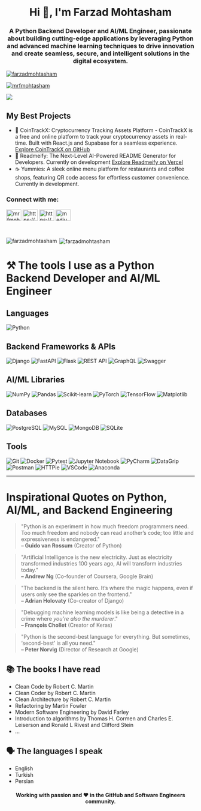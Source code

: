 <h1 align="center">Hi 👋, I'm Farzad Mohtasham</h1>
<h3 align="center">A Python Backend Developer and AI/ML Engineer, passionate about building cutting-edge applications by leveraging Python and advanced machine learning techniques to drive innovation and create seamless, secure, and intelligent solutions in the digital ecosystem.</h3>

<p align="left"><a href="https://github.com/ryo-ma/github-profile-trophy"><img
  src="https://github-profile-trophy.vercel.app/?username=farzadmohtasham&margin-w=8" alt="farzadmohtasham" /></a></p>

<p align="left"><a href="https://twitter.com/mrfmohtasham" target="blank"><img
  src="https://img.shields.io/twitter/follow/mrfmohtasham?logo=twitter&style=for-the-badge" alt="mrfmohtasham" /></a>
</p>

![](https://komarev.com/ghpvc/?username=FarzadMohtasham&style=flat-square)

## My Best Projects
- 💸 CoinTrackX: Cryptocurrency Tracking Assets Platform - CoinTrackX is a free and online platform to track your cryptocurrency assets in real-time. Built with React.js and Supabase for a seamless experience. [Explore CoinTrackX on GitHub](https://github.com/FarzadMohtasham/CoinTrackX)
- 💪 Readmeify: The Next-Level AI-Powered README Generator for Developers. Currently on development [Explore Readmeify on Vercel](https://readmeify.vercel.app/)
- ☕ Yummies: A sleek online menu platform for restaurants and coffee shops, featuring QR code access for effortless customer convenience. Currently in development.

<h3 align="left">Connect with me:</h3>
<p align="left">
  <a href="https://twitter.com/mrfmohtasham" target="blank"><img align="center"
                                                                 src="https://raw.githubusercontent.com/rahuldkjain/github-profile-readme-generator/master/src/images/icons/Social/twitter.svg"
                                                                 alt="mrfmohtasham" height="30" width="40" /></a>
  <a href="https://www.linkedin.com/in/mrfarzadmohtasham" target="blank"><img align="center"
                                                                              src="https://raw.githubusercontent.com/rahuldkjain/github-profile-readme-generator/master/src/images/icons/Social/linked-in-alt.svg"
                                                                              alt="https://www.linkedin.com/in/mrfarzadmohtasham"
                                                                              height="30" width="40" /></a>
  <a href="https://www.instagram.com/mrfarzadmohtasham" target="blank"><img align="center"
                                                                            src="https://raw.githubusercontent.com/rahuldkjain/github-profile-readme-generator/master/src/images/icons/Social/instagram.svg"
                                                                            alt="https://www.instagram.com/mrfarzadmohtasham"
                                                                            height="30" width="40" /></a>
  <a href="https://medium.com/@mrFarzadMohtasham" target="blank"><img align="center" src="https://raw.githubusercontent.com/maurodesouza/profile-readme-generator/master/src/assets/icons/social/medium/default.svg"
                                                                   height="30" width="40"
                                                                   alt="medium logo"/></a>
</p>

<br>

<p><img align="left"
        src="https://github-readme-stats.vercel.app/api/top-langs?username=farzadmohtasham&show_icons=true&locale=en&layout=compact"
        alt="farzadmohtasham" /></p>

<p>&nbsp;<img align="center"
              src="https://github-readme-stats.vercel.app/api?username=farzadmohtasham&show_icons=true&locale=en"
              alt="farzadmohtasham" /></p
<br>

# ⚒️ The tools I use as a Python Backend Developer and AI/ML Engineer

## Languages
![Python](https://img.shields.io/badge/Python-3776AB?style=flat-square&logo=python&logoColor=white&borderRadius=5)

## Backend Frameworks & APIs
![Django](https://img.shields.io/badge/Django-092E20?style=flat-square&logo=django&logoColor=white&borderRadius=5)
![FastAPI](https://img.shields.io/badge/FastAPI-009688?style=flat-square&logo=fastapi&logoColor=white&borderRadius=5)
![Flask](https://img.shields.io/badge/Flask-000000?style=flat-square&logo=flask&logoColor=white&borderRadius=5)
![REST API](https://img.shields.io/badge/REST%20API-FF6F00?style=flat-square&logo=api&logoColor=white&borderRadius=5)
![GraphQL](https://img.shields.io/badge/GraphQL-E10098?style=flat-square&logo=graphql&logoColor=white&borderRadius=5)
![Swagger](https://img.shields.io/badge/Swagger-85EA2D?style=flat-square&logo=swagger&logoColor=white&borderRadius=5)

## AI/ML Libraries
![NumPy](https://img.shields.io/badge/NumPy-013243?style=flat-square&logo=numpy&logoColor=white&borderRadius=5)
![Pandas](https://img.shields.io/badge/Pandas-150458?style=flat-square&logo=pandas&logoColor=white&borderRadius=5)
![Scikit-learn](https://img.shields.io/badge/scikit--learn-F7931E?style=flat-square&logo=scikit-learn&logoColor=white&borderRadius=5)
![PyTorch](https://img.shields.io/badge/PyTorch-EE4C2C?style=flat-square&logo=pytorch&logoColor=white&borderRadius=5)
![TensorFlow](https://img.shields.io/badge/TensorFlow-FF6F00?style=flat-square&logo=tensorflow&logoColor=white&borderRadius=5)
![Matplotlib](https://img.shields.io/badge/Matplotlib-11557C?style=flat-square&logo=matplotlib&logoColor=white&borderRadius=5)

## Databases
![PostgreSQL](https://img.shields.io/badge/PostgreSQL-4169E1?style=flat-square&logo=postgresql&logoColor=white&borderRadius=5)
![MySQL](https://img.shields.io/badge/MySQL-4479A1?style=flat-square&logo=mysql&logoColor=white&borderRadius=5)
![MongoDB](https://img.shields.io/badge/MongoDB-47A248?style=flat-square&logo=mongodb&logoColor=white&borderRadius=5)
![SQLite](https://img.shields.io/badge/SQLite-07405E?style=flat-square&logo=sqlite&logoColor=white&borderRadius=5)

## Tools
![Git](https://img.shields.io/badge/Git-F05032?style=flat-square&logo=git&logoColor=white&borderRadius=5)
![Docker](https://img.shields.io/badge/Docker-2496ED?style=flat-square&logo=docker&logoColor=white&borderRadius=5)
![Pytest](https://img.shields.io/badge/Pytest-3776AB?style=flat-square&logo=pytest&logoColor=white&borderRadius=5)
![Jupyter Notebook](https://img.shields.io/badge/Jupyter%20Notebook-F37626?style=flat-square&logo=jupyter&logoColor=white&borderRadius=5)
![PyCharm](https://img.shields.io/badge/PyCharm-000000?style=flat-square&logo=jetbrains&logoColor=white&borderRadius=5)
![DataGrip](https://img.shields.io/badge/DataGrip-000000?style=flat-square&logo=jetbrains&logoColor=white&borderRadius=5)
![Postman](https://img.shields.io/badge/Postman-FF6C37?style=flat-square&logo=postman&logoColor=white&borderRadius=5)
![HTTPie](https://img.shields.io/badge/HTTPie-000000?style=flat-square&logo=httpie&logoColor=white&borderRadius=5)
![VSCode](https://img.shields.io/badge/VSCode-007ACC?style=flat-square&logo=visual-studio-code&logoColor=white&borderRadius=5)
![Anaconda](https://img.shields.io/badge/Anaconda-44A833?style=flat-square&logo=anaconda&logoColor=white&borderRadius=5)

---

# Inspirational Quotes on Python, AI/ML, and Backend Engineering  

> "Python is an experiment in how much freedom programmers need. Too much freedom and nobody can read another’s code; too little and expressiveness is endangered."  
> **– Guido van Rossum** (Creator of Python)  

> "Artificial Intelligence is the new electricity. Just as electricity transformed industries 100 years ago, AI will transform industries today."  
> **– Andrew Ng** (Co-founder of Coursera, Google Brain)  

> "The backend is the silent hero. It’s where the magic happens, even if users only see the sparkles on the frontend."  
> **– Adrian Holovaty** (Co-creator of Django)  

> "Debugging machine learning models is like being a detective in a crime where *you’re also the murderer*."  
> **– François Chollet** (Creator of Keras)  

> "Python is the second-best language for everything. But sometimes, ‘second-best’ is all you need."  
> **– Peter Norvig** (Director of Research at Google)  

## 📚 The books I have read
- Clean Code by Robert C. Martin
- Clean Coder by Robert C. Martin
- Clean Architecture by Robert C. Martin
- Refactoring by Martin Fowler
- Modern Software Engineering by David Farley
- Introduction to algorithms by Thomas H. Cormen and Charles E. Leiserson and Ronald L Rivest and Clifford Stein
- ...

## 🗣️ The languages ​​I speak 
- English
- Turkish
- Persian

<h4 align="center">Working with passion and ❤️ in the GitHub and Software Engineers community.</h4>
